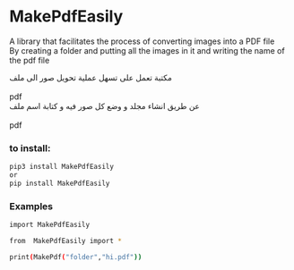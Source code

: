 # MakePdfEasily

A library that facilitates the process of converting images into a PDF file  <br />
By creating a folder and putting all the images in it and writing the name of the pdf file <br />

مكتبة تعمل على تسهل عملية تحويل صور الى ملف  <br />
 <br />
pdf 
 <br />
عن طريق انشاء مجلد و وضع كل صور فيه و كتابة اسم ملف  <br />
 <br />
pdf 


### to install:
```bash
pip3 install MakePdfEasily
or 
pip install MakePdfEasily
```
### Examples

```bash
import MakePdfEasily 

from  MakePdfEasily import *

print(MakePdf("folder","hi.pdf"))
```
